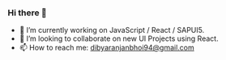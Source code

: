 ### Hi there 👋
- 🔭 I’m currently working on JavaScript / React / SAPUI5.
- 👯 I’m looking to collaborate on new UI Projects using React. 
- 📫 How to reach me: dibyaranjanbhoi94@gmail.com

<!--
**DibyaRB/DibyaRB** is a ✨ _special_ ✨ repository because its `README.md` (this file) appears on your GitHub profile.

Here are some ideas to get you started:

- 🔭 I’m currently working on ...
- 🌱 I’m currently learning ...
- 👯 I’m looking to collaborate on ...
- 🤔 I’m looking for help with ...
- 💬 Ask me about ...
- 📫 How to reach me: ...
- 😄 Pronouns: ...
- ⚡ Fun fact: ...
-->
